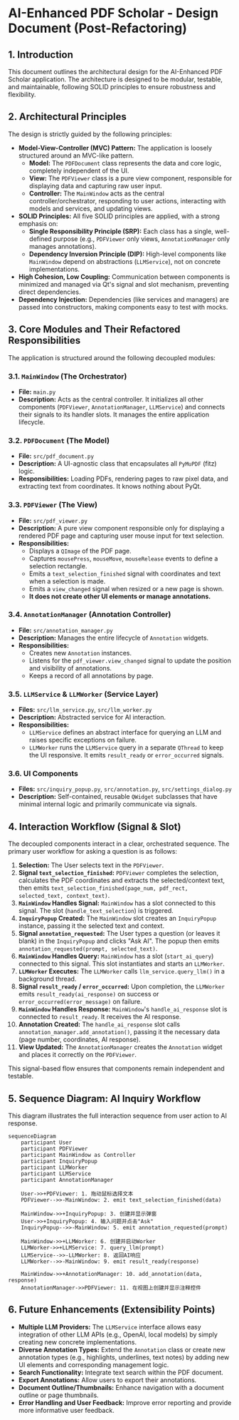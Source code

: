 # AI-Enhanced PDF Scholar - Design Document (Post-Refactoring)

## 1. Introduction

This document outlines the architectural design for the AI-Enhanced PDF Scholar application. The architecture is designed to be modular, testable, and maintainable, following SOLID principles to ensure robustness and flexibility.

## 2. Architectural Principles

The design is strictly guided by the following principles:

*   **Model-View-Controller (MVC) Pattern:** The application is loosely structured around an MVC-like pattern.
    *   **Model:** The `PDFDocument` class represents the data and core logic, completely independent of the UI.
    *   **View:** The `PDFViewer` class is a pure view component, responsible for displaying data and capturing raw user input.
    *   **Controller:** The `MainWindow` acts as the central controller/orchestrator, responding to user actions, interacting with models and services, and updating views.
*   **SOLID Principles:** All five SOLID principles are applied, with a strong emphasis on:
    *   **Single Responsibility Principle (SRP):** Each class has a single, well-defined purpose (e.g., `PDFViewer` only views, `AnnotationManager` only manages annotations).
    *   **Dependency Inversion Principle (DIP):** High-level components like `MainWindow` depend on abstractions (`LLMService`), not on concrete implementations.
*   **High Cohesion, Low Coupling:** Communication between components is minimized and managed via Qt's signal and slot mechanism, preventing direct dependencies.
*   **Dependency Injection:** Dependencies (like services and managers) are passed into constructors, making components easy to test with mocks.

## 3. Core Modules and Their Refactored Responsibilities

The application is structured around the following decoupled modules:

### 3.1. `MainWindow` (The Orchestrator)
*   **File:** `main.py`
*   **Description:** Acts as the central controller. It initializes all other components (`PDFViewer`, `AnnotationManager`, `LLMService`) and connects their signals to its handler slots. It manages the entire application lifecycle.

### 3.2. `PDFDocument` (The Model)
*   **File:** `src/pdf_document.py`
*   **Description:** A UI-agnostic class that encapsulates all `PyMuPDF` (fitz) logic.
*   **Responsibilities:** Loading PDFs, rendering pages to raw pixel data, and extracting text from coordinates. It knows nothing about PyQt.

### 3.3. `PDFViewer` (The View)
*   **File:** `src/pdf_viewer.py`
*   **Description:** A pure view component responsible only for displaying a rendered PDF page and capturing user mouse input for text selection.
*   **Responsibilities:**
    *   Displays a `QImage` of the PDF page.
    *   Captures `mousePress`, `mouseMove`, `mouseRelease` events to define a selection rectangle.
    *   Emits a `text_selection_finished` signal with coordinates and text when a selection is made.
    *   Emits a `view_changed` signal when resized or a new page is shown.
    *   **It does not create other UI elements or manage annotations.**

### 3.4. `AnnotationManager` (Annotation Controller)
*   **File:** `src/annotation_manager.py`
*   **Description:** Manages the entire lifecycle of `Annotation` widgets.
*   **Responsibilities:**
    *   Creates new `Annotation` instances.
    *   Listens for the `pdf_viewer.view_changed` signal to update the position and visibility of annotations.
    *   Keeps a record of all annotations by page.

### 3.5. `LLMService` & `LLMWorker` (Service Layer)
*   **Files:** `src/llm_service.py`, `src/llm_worker.py`
*   **Description:** Abstracted service for AI interaction.
*   **Responsibilities:**
    *   `LLMService` defines an abstract interface for querying an LLM and raises specific exceptions on failure.
    *   `LLMWorker` runs the `LLMService` query in a separate `QThread` to keep the UI responsive. It emits `result_ready` or `error_occurred` signals.

### 3.6. UI Components
*   **Files:** `src/inquiry_popup.py`, `src/annotation.py`, `src/settings_dialog.py`
*   **Description:** Self-contained, reusable `QWidget` subclasses that have minimal internal logic and primarily communicate via signals.

## 4. Interaction Workflow (Signal & Slot)

The decoupled components interact in a clear, orchestrated sequence. The primary user workflow for asking a question is as follows:

1.  **Selection:** The User selects text in the `PDFViewer`.
2.  **Signal `text_selection_finished`:** `PDFViewer` completes the selection, calculates the PDF coordinates and extracts the selected/context text, then emits `text_selection_finished(page_num, pdf_rect, selected_text, context_text)`.
3.  **`MainWindow` Handles Signal:** `MainWindow` has a slot connected to this signal. The slot (`handle_text_selection`) is triggered.
4.  **`InquiryPopup` Created:** The `MainWindow` slot creates an `InquiryPopup` instance, passing it the selected text and context.
5.  **Signal `annotation_requested`:** The User types a question (or leaves it blank) in the `InquiryPopup` and clicks "Ask AI". The popup then emits `annotation_requested(prompt, selected_text)`.
6.  **`MainWindow` Handles Query:** `MainWindow` has a slot (`start_ai_query`) connected to this signal. This slot instantiates and starts an `LLMWorker`.
7.  **`LLMWorker` Executes:** The `LLMWorker` calls `llm_service.query_llm()` in a background thread.
8.  **Signal `result_ready` / `error_occurred`:** Upon completion, the `LLMWorker` emits `result_ready(ai_response)` on success or `error_occurred(error_message)` on failure.
9.  **`MainWindow` Handles Response:** `MainWindow`'s `handle_ai_response` slot is connected to `result_ready`. It receives the AI response.
10. **Annotation Created:** The `handle_ai_response` slot calls `annotation_manager.add_annotation()`, passing it the necessary data (page number, coordinates, AI response).
11. **View Updated:** The `AnnotationManager` creates the `Annotation` widget and places it correctly on the `PDFViewer`.

This signal-based flow ensures that components remain independent and testable.

## 5. Sequence Diagram: AI Inquiry Workflow

This diagram illustrates the full interaction sequence from user action to AI response.

```mermaid
sequenceDiagram
    participant User
    participant PDFViewer
    participant MainWindow as Controller
    participant InquiryPopup
    participant LLMWorker
    participant LLMService
    participant AnnotationManager

    User->>+PDFViewer: 1. 拖动鼠标选择文本
    PDFViewer-->>-MainWindow: 2. emit text_selection_finished(data)
    
    MainWindow->>+InquiryPopup: 3. 创建并显示弹窗
    User->>+InquiryPopup: 4. 输入问题并点击"Ask"
    InquiryPopup-->>-MainWindow: 5. emit annotation_requested(prompt)
    
    MainWindow->>+LLMWorker: 6. 创建并启动Worker
    LLMWorker->>+LLMService: 7. query_llm(prompt)
    LLMService-->>-LLMWorker: 8. 返回AI响应
    LLMWorker-->>-MainWindow: 9. emit result_ready(response)
    
    MainWindow->>+AnnotationManager: 10. add_annotation(data, response)
    AnnotationManager->>PDFViewer: 11. 在视图上创建并显示注释控件
```

## 6. Future Enhancements (Extensibility Points)

*   **Multiple LLM Providers:** The `LLMService` interface allows easy integration of other LLM APIs (e.g., OpenAI, local models) by simply creating new concrete implementations.
*   **Diverse Annotation Types:** Extend the `Annotation` class or create new annotation types (e.g., highlights, underlines, text notes) by adding new UI elements and corresponding management logic.
*   **Search Functionality:** Integrate text search within the PDF document.
*   **Export Annotations:** Allow users to export their annotations.
*   **Document Outline/Thumbnails:** Enhance navigation with a document outline or page thumbnails.
*   **Error Handling and User Feedback:** Improve error reporting and provide more informative user feedback.
